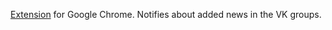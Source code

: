 [Extension](https://chrome.google.com/webstore/detail/vk-notifications/phoacjnjpofnifhnlappgeijeobdjjfh) for Google Chrome. Notifies about added news in the VK groups.
